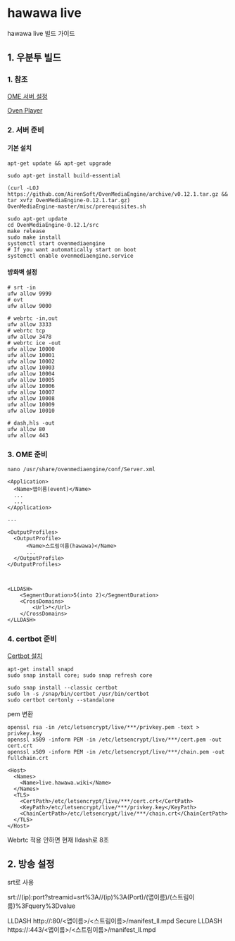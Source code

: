 # hawawa live
hawawa live 빌드 가이드

## 1. 우분투 빌드


### 1. 참조

[OME 서버 설정](https://airensoft.gitbook.io/ovenmediaengine/getting-started)

[Oven Player](https://airensoft.gitbook.io/ovenplayer/)

### 2. 서버 준비 

#### 기본 설치

~~~
apt-get update && apt-get upgrade

sudo apt-get install build-essential

(curl -LOJ https://github.com/AirenSoft/OvenMediaEngine/archive/v0.12.1.tar.gz && tar xvfz OvenMediaEngine-0.12.1.tar.gz)
OvenMediaEngine-master/misc/prerequisites.sh

sudo apt-get update
cd OvenMediaEngine-0.12.1/src
make release
sudo make install
systemctl start ovenmediaengine
# If you want automatically start on boot
systemctl enable ovenmediaengine.service 
~~~

#### 방화벽 설정

~~~
# srt -in
ufw allow 9999
# ovt
ufw allow 9000

# webrtc -in,out
ufw allow 3333
# webrtc tcp
ufw allow 3478
# webrtc ice -out
ufw allow 10000
ufw allow 10001
ufw allow 10002
ufw allow 10003
ufw allow 10004
ufw allow 10005
ufw allow 10006
ufw allow 10007
ufw allow 10008
ufw allow 10009
ufw allow 10010

# dash,hls -out
ufw allow 80
ufw allow 443
~~~

### 3. OME 준비

~~~
nano /usr/share/ovenmediaengine/conf/Server.xml

<Application>
  <Name>앱이름(event)</Name>
  ...
  ...
</Application>

---

<OutputProfiles>
  <OutputProfile>
      <Name>스트림이름(hawawa)</Name>
      ...
  </OutputProfile>
</OutputProfiles>



<LLDASH>
    <SegmentDuration>5(into 2)</SegmentDuration>
    <CrossDomains>
        <Url>*</Url>
    </CrossDomains>
</LLDASH>
~~~

### 4. certbot 준비

[Certbot 설치](https://certbot.eff.org/lets-encrypt/ubuntubionic-other)

~~~
apt-get install snapd
sudo snap install core; sudo snap refresh core

sudo snap install --classic certbot
sudo ln -s /snap/bin/certbot /usr/bin/certbot
sudo certbot certonly --standalone
~~~

pem 변환

~~~
openssl rsa -in /etc/letsencrypt/live/***/privkey.pem -text > privkey.key
openssl x509 -inform PEM -in /etc/letsencrypt/live/***/cert.pem -out cert.crt
openssl x509 -inform PEM -in /etc/letsencrypt/live/***/chain.pem -out fullchain.crt
~~~

~~~
<Host>
  <Names>
    <Name>live.hawawa.wiki</Name>
  </Names>
  <TLS>
    <CertPath>/etc/letsencrypt/live/***/cert.crt</CertPath>
    <KeyPath>/etc/letsencrypt/live/***/privkey.key</KeyPath>
    <ChainCertPath>/etc/letsencrypt/live/***/chain.crt</ChainCertPath>
  </TLS>
</Host>

~~~




Webrtc 적용 안하면 현재 lldash로 8초


## 2. 방송 설정

srt로 사용

srt://(ip):port?streamid=srt%3A//(ip)%3A(Port)/(앱이름)/(스트림이름)%3Fquery%3Dvalue

LLDASH
http://<Domain>:80/<앱이름>/<스트림이름>/manifest_ll.mpd
Secure LLDASH
https://<Domain>:443/<앱이름>/<스트림이름>/manifest_ll.mpd


